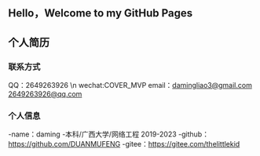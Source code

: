 ## Hello，Welcome to my GitHub Pages
## 个人简历
### 联系方式
QQ：2649263926 \n
wechat:COVER_MVP
email：damingliao3@gmail.com
        2649263926@qq.com
### 个人信息
-name：daming
-本科/广西大学/网络工程  2019-2023
-github：https://github.com/DUANMUFENG
-gitee：https://gitee.com/thelittlekid
        




